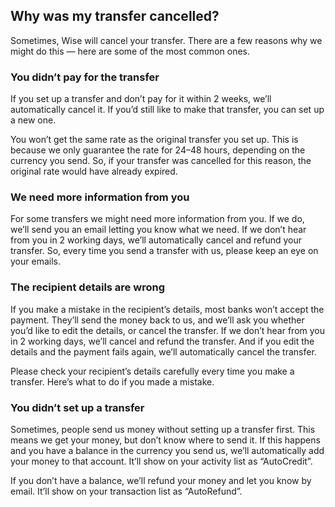 ## Why was my transfer cancelled?  
Sometimes, Wise will cancel your transfer. There are a few reasons why we might do this — here are some of the most common ones.

### You didn’t pay for the transfer

If you set up a transfer and don’t pay for it within 2 weeks, we’ll automatically cancel it. If you’d still like to make that transfer, you can set up a new one.

You won’t get the same rate as the original transfer you set up. This is because we only guarantee the rate for 24–48 hours, depending on the currency you send. So, if your transfer was cancelled for this reason, the original rate would have already expired.

### We need more information from you

For some transfers we might need more information from you. If we do, we’ll send you an email letting you know what we need. If we don’t hear from you in 2 working days, we’ll automatically cancel and refund your transfer. So, every time you send a transfer with us, please keep an eye on your emails.

### The recipient details are wrong

If you make a mistake in the recipient’s details, most banks won’t accept the payment. They’ll send the money back to us, and we’ll ask you whether you’d like to edit the details, or cancel the transfer. If we don’t hear from you in 2 working days, we’ll cancel and refund the transfer. And if you edit the details and the payment fails again, we’ll automatically cancel the transfer.

Please check your recipient’s details carefully every time you make a transfer. Here’s what to do if you made a mistake.

### You didn’t set up a transfer

Sometimes, people send us money without setting up a transfer first. This means we get your money, but don’t know where to send it. If this happens and you have a balance in the currency you send us, we’ll automatically add your money to that account. It’ll show on your activity list as “AutoCredit”.

If you don’t have a balance, we’ll refund your money and let you know by email. It’ll show on your transaction list as “AutoRefund”.